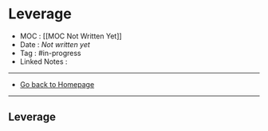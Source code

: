 # Leverage
- MOC : [[MOC Not Written Yet]]
- Date : *Not written yet*
- Tag : #in-progress
- Linked Notes : 
-------------------
- [Go back to Homepage](https://misudashi.ga/)
-----

## Leverage

